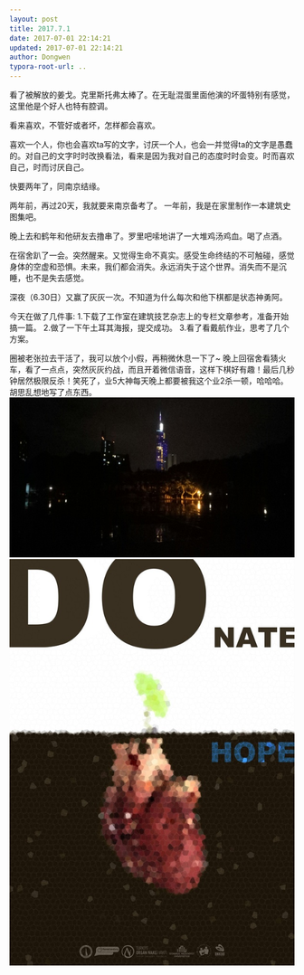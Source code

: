 ```yaml
---
layout: post
title: 2017.7.1
date: 2017-07-01 22:14:21
updated: 2017-07-01 22:14:21
author: Dongwen
typora-root-url: ..
---
```




看了被解放的姜戈。克里斯托弗太棒了。在无耻混蛋里面他演的坏蛋特别有感觉，这里他是个好人也特有腔调。

看来喜欢，不管好或者坏，怎样都会喜欢。

喜欢一个人，你也会喜欢ta写的文字，讨厌一个人，也会一并觉得ta的文字是愚蠢的。对自己的文字时时改换看法，看来是因为我对自己的态度时时会变。时而喜欢自己，时而讨厌自己。

快要两年了，同南京结缘。

两年前，再过20天，我就要来南京备考了。
一年前，我是在家里制作一本建筑史图集吧。

晚上去和鹤年和他研友去撸串了。罗里吧嗦地讲了一大堆鸡汤鸡血。喝了点酒。

在宿舍趴了一会。突然醒来。又觉得生命不真实。感受生命终结的不可触碰，感觉身体的空虚和恐惧。未来，我们都会消失。永远消失于这个世界。消失而不是沉睡，也不是失去感觉。

深夜（6.30日）又赢了灰灰一次。不知道为什么每次和他下棋都是状态神勇阿。

今天在做了几件事:
1.下载了工作室在建筑技艺杂志上的专栏文章参考，准备开始搞一篇。
2.做了一下午土耳其海报，提交成功。
3.看了看戴航作业，思考了几个方案。

圈被老张拉去干活了，我可以放个小假，再稍微休息一下了~
晚上回宿舍看猜火车，看了一点点，突然灰灰约战，而且开着微信语音，这样下棋好有趣！最后几秒钟居然极限反杀！笑死了，业5大神每天晚上都要被我这个业2杀一顿，哈哈哈。胡思乱想地写了点东西。  ![](/img/in-post/p43710399.jpg)
![](/img/in-post/p43710394.jpg)
